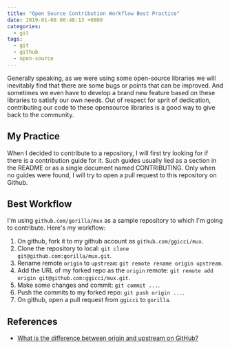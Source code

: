 ```yaml
---
title: "Open Source Contribution Workflow Best Practice"
date: 2019-01-08 00:48:13 +0800
categories:
  - git
tags:
  - git
  - github
  - open-source
---
```


Generally speaking, as we were using some open-source libraries we will inevitably find that there are some bugs or points that can be improved. And sometimes we even have to develop a brand new feature based on these libraries to satisfy our own needs. Out of respect for sprit of dedication, contributing our code to these opensource libraries is a good way to give back to the community.

## My Practice

When I decided to contribute to a repository, I will first try looking for if there is a contribution guide for it. Such guides usually lied as a section in the README or as a single document named CONTRIBUTING. Only when no guides were found, I will try to open a pull request to this repository on Github.

## Best Workflow

I'm using `github.com/gorilla/mux` as a sample repository to which I'm going to contribute. Here's my workflow:

1. On github, fork it to my github account as `github.com/ggicci/mux`.
2. Clone the repository to local: `git clone git@github.com:gorilla/mux.git`.
3. Rename remote `origin` to `upstream`: `git remote rename origin upstream`.
4. Add the URL of my forked repo as the `origin` remote: `git remote add origin git@github.com:ggicci/mux.git`.
5. Make some changes and commit: `git commit ...`.
6. Push the commits to my forked repo: `git push origin ...`.
7. On github, open a pull request from `ggicci` to `gorilla`.

## References

- [What is the difference between origin and upstream on GitHub?](https://stackoverflow.com/q/9257533)
